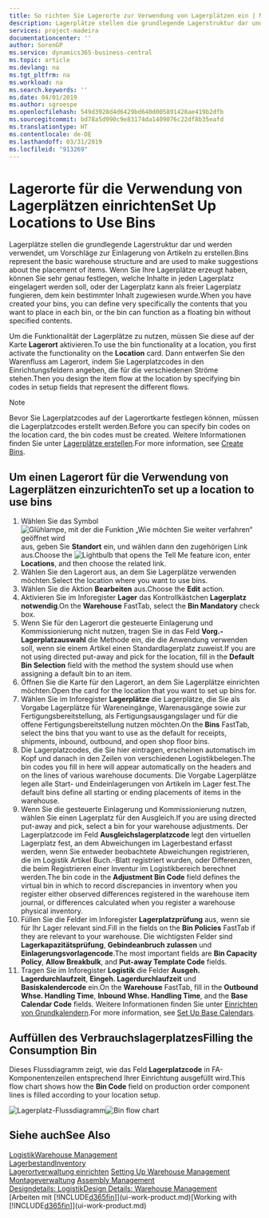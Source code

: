 ```yaml
---
title: So richten Sie Lagerorte zur Verwendung von Lagerplätzen ein | Microsoft Docs
description: Lagerplätze stellen die grundlegende Lagerstruktur dar und werden verwendet, um Vorschläge zur Einlagerung von Artikeln zu erstellen. Wenn Sie Ihre Lagerplätze erzeugt haben, können Sie sehr genau festlegen, welche Inhalte in jeden Lagerplatz eingelagert werden soll, oder der Lagerplatz kann als freier Lagerplatz fungieren, dem kein bestimmter Inhalt zugewiesen wurde.
services: project-madeira
documentationcenter: ''
author: SorenGP
ms.service: dynamics365-business-central
ms.topic: article
ms.devlang: na
ms.tgt_pltfrm: na
ms.workload: na
ms.search.keywords: ''
ms.date: 04/01/2019
ms.author: sgroespe
ms.openlocfilehash: 549d3928d4d6429bd640d005891428ae419b2dfb
ms.sourcegitcommit: bd78a5d990c9e83174da1409076c22df8b35eafd
ms.translationtype: HT
ms.contentlocale: de-DE
ms.lasthandoff: 03/31/2019
ms.locfileid: "913269"
---
```

# <a name="set-up-locations-to-use-bins"></a><span data-ttu-id="93d34-104">Lagerorte für die Verwendung von Lagerplätzen einrichten</span><span class="sxs-lookup"><span data-stu-id="93d34-104">Set Up Locations to Use Bins</span></span>
<span data-ttu-id="93d34-105">Lagerplätze stellen die grundlegende Lagerstruktur dar und werden verwendet, um Vorschläge zur Einlagerung von Artikeln zu erstellen.</span><span class="sxs-lookup"><span data-stu-id="93d34-105">Bins represent the basic warehouse structure and are used to make suggestions about the placement of items.</span></span> <span data-ttu-id="93d34-106">Wenn Sie Ihre Lagerplätze erzeugt haben, können Sie sehr genau festlegen, welche Inhalte in jeden Lagerplatz eingelagert werden soll, oder der Lagerplatz kann als freier Lagerplatz fungieren, dem kein bestimmter Inhalt zugewiesen wurde.</span><span class="sxs-lookup"><span data-stu-id="93d34-106">When you have created your bins, you can define very specifically the contents that you want to place in each bin, or the bin can function as a floating bin without specified contents.</span></span>  

<span data-ttu-id="93d34-107">Um die Funktionalität der Lagerplätze zu nutzen, müssen Sie diese auf der Karte **Lagerort** aktivieren.</span><span class="sxs-lookup"><span data-stu-id="93d34-107">To use the bin functionality at a location, you first activate the functionality on the **Location** card.</span></span> <span data-ttu-id="93d34-108">Dann entwerfen Sie den Warenfluss am Lagerort, indem Sie Lagerplatzcodes in den Einrichtungsfeldern angeben, die für die verschiedenen Ströme stehen.</span><span class="sxs-lookup"><span data-stu-id="93d34-108">Then you design the item flow at the location by specifying bin codes in setup fields that represent the different flows.</span></span>  

> [!NOTE]  
>  <span data-ttu-id="93d34-109">Bevor Sie Lagerplatzcodes auf der Lagerortkarte festlegen können, müssen die Lagerplatzcodes erstellt werden.</span><span class="sxs-lookup"><span data-stu-id="93d34-109">Before you can specify bin codes on the location card, the bin codes must be created.</span></span> <span data-ttu-id="93d34-110">Weitere Informationen finden Sie unter  [Lagerplätze erstellen](warehouse-how-to-create-individual-bins.md).</span><span class="sxs-lookup"><span data-stu-id="93d34-110">For more information, see [Create Bins](warehouse-how-to-create-individual-bins.md).</span></span>  

## <a name="to-set-up-a-location-to-use-bins"></a><span data-ttu-id="93d34-111">Um einen Lagerort für die Verwendung von Lagerplätzen einzurichten</span><span class="sxs-lookup"><span data-stu-id="93d34-111">To set up a location to use bins</span></span>  
1.  <span data-ttu-id="93d34-112">Wählen Sie das Symbol ![Glühlampe, mit der die Funktion „Wie möchten Sie weiter verfahren“ geöffnet wird](media/ui-search/search_small.png "Wie möchten Sie weiter verfahren?") aus, geben Sie **Standort** ein, und wählen dann den zugehörigen Link aus.</span><span class="sxs-lookup"><span data-stu-id="93d34-112">Choose the ![Lightbulb that opens the Tell Me feature](media/ui-search/search_small.png "Tell me what you want to do") icon, enter **Locations**, and then choose the related link.</span></span>  
2.  <span data-ttu-id="93d34-113">Wählen Sie den Lagerort aus, an dem Sie Lagerplätze verwenden möchten.</span><span class="sxs-lookup"><span data-stu-id="93d34-113">Select the location where you want to use bins.</span></span>  
3.  <span data-ttu-id="93d34-114">Wählen Sie die Aktion **Bearbeiten** aus.</span><span class="sxs-lookup"><span data-stu-id="93d34-114">Choose the **Edit** action.</span></span>  
4.  <span data-ttu-id="93d34-115">Aktivieren Sie im Inforegister **Lager** das Kontrollkästchen **Lagerplatz notwendig**.</span><span class="sxs-lookup"><span data-stu-id="93d34-115">On the **Warehouse** FastTab, select the **Bin Mandatory** check box.</span></span>  
5.  <span data-ttu-id="93d34-116">Wenn Sie für den Lagerort die gesteuerte Einlagerung und Kommissionierung nicht nutzen, tragen Sie in das Feld **Vorg.-Lagerplatzauswahl** die Methode ein, die die Anwendung verwenden soll, wenn sie einem Artikel einen Standardlagerplatz zuweist.</span><span class="sxs-lookup"><span data-stu-id="93d34-116">If you are not using directed put-away and pick for the location, fill in the **Default Bin Selection** field with the method the system should use when assigning a default bin to an item.</span></span>  
6.  <span data-ttu-id="93d34-117">Öffnen Sie  die Karte für den Lagerort, an dem Sie Lagerplätze einrichten möchten.</span><span class="sxs-lookup"><span data-stu-id="93d34-117">Open the card for the location that you want to set up bins for.</span></span>
7.  <span data-ttu-id="93d34-118">Wählen Sie im Inforegister **Lagerplätze** die Lagerplätze, die Sie als Vorgabe Lagerplätze für Wareneingänge, Warenausgänge sowie zur Fertigungsbereitstellung, als Fertigungsausgangslager und für die offene Fertigungsbereitstellung nutzen möchten.</span><span class="sxs-lookup"><span data-stu-id="93d34-118">On the **Bins** FastTab, select the bins that you want to use as the default for receipts, shipments, inbound, outbound, and open shop floor bins.</span></span>  
8.  <span data-ttu-id="93d34-119">Die Lagerplatzcodes, die Sie hier eintragen, erscheinen automatisch im Kopf und danach in den Zeilen von verschiedenen Logistikbelegen.</span><span class="sxs-lookup"><span data-stu-id="93d34-119">The bin codes you fill in here will appear automatically on the headers and on the lines of various warehouse documents.</span></span> <span data-ttu-id="93d34-120">Die Vorgabe Lagerplätze legen alle Start- und Endeinlagerungen von Artikeln im Lager fest.</span><span class="sxs-lookup"><span data-stu-id="93d34-120">The default bins define all starting or ending placements of items in the warehouse.</span></span>  
9.  <span data-ttu-id="93d34-121">Wenn Sie die gesteuerte Einlagerung und Kommissionierung nutzen, wählen Sie einen Lagerplatz für den Ausgleich.</span><span class="sxs-lookup"><span data-stu-id="93d34-121">If you are using directed put-away and pick, select a bin for your warehouse adjustments.</span></span> <span data-ttu-id="93d34-122">Der Lagerplatzcode im Feld **Ausgleichslagerplatzcode** legt den virtuellen Lagerplatz fest, an dem Abweichungen im Lagerbestand erfasst werden, wenn Sie entweder beobachtete Abweichungen registrieren, die im Logistik Artikel Buch.-Blatt registriert wurden, oder Differenzen, die beim Registrieren einer Inventur im Logistikbereich berechnet werden.</span><span class="sxs-lookup"><span data-stu-id="93d34-122">The bin code in the **Adjustment Bin Code** field defines the virtual bin in which to record discrepancies in inventory when you register either observed differences registered in the warehouse item journal, or differences calculated when you register a warehouse physical inventory.</span></span>  
10. <span data-ttu-id="93d34-123">Füllen Sie die Felder im Inforegister **Lagerplatzprüfung** aus, wenn sie für Ihr Lager relevant sind.</span><span class="sxs-lookup"><span data-stu-id="93d34-123">Fill in the fields on the **Bin Policies** FastTab if they are relevant to your warehouse.</span></span> <span data-ttu-id="93d34-124">Die wichtigsten Felder sind **Lagerkapazitätsprüfung**, **Gebindeanbruch zulassen** und **Einlagerungsvorlagencode**.</span><span class="sxs-lookup"><span data-stu-id="93d34-124">The most important fields are **Bin Capacity Policy**, **Allow Breakbulk**, and **Put-away Template Code** fields.</span></span>  
11. <span data-ttu-id="93d34-125">Tragen Sie im Inforegister **Logistik** die Felder **Ausgeh. Lagerdurchlaufzeit**, **Eingeh. Lagerdurchlaufzeit** und **Basiskalendercode** ein.</span><span class="sxs-lookup"><span data-stu-id="93d34-125">On the **Warehouse** FastTab, fill in the **Outbound Whse. Handling Time**, **Inbound Whse. Handling Time**, and the **Base Calendar Code** fields.</span></span> <span data-ttu-id="93d34-126">Weitere Informationen finden Sie unter [Einrichten von Grundkalendern](across-how-to-assign-base-calendars.md).</span><span class="sxs-lookup"><span data-stu-id="93d34-126">For more information, see [Set Up Base Calendars](across-how-to-assign-base-calendars.md).</span></span>

## <a name="filling-the-consumption-bin"></a><span data-ttu-id="93d34-127">Auffüllen des Verbrauchslagerplatzes</span><span class="sxs-lookup"><span data-stu-id="93d34-127">Filling the Consumption Bin</span></span>
<span data-ttu-id="93d34-128">Dieses Flussdiagramm zeigt, wie das Feld **Lagerplatzcode** in FA-Komponentenzeilen entsprechend Ihrer Einrichtung ausgefüllt wird.</span><span class="sxs-lookup"><span data-stu-id="93d34-128">This flow chart shows how the **Bin Code** field on production order component lines is filled according to your location setup.</span></span>

<span data-ttu-id="93d34-129">![Lagerplatz-Flussdiagramm](media/binflow.png "Lagerfluss")</span><span class="sxs-lookup"><span data-stu-id="93d34-129">![Bin flow chart](media/binflow.png "BinFlow")</span></span>  

## <a name="see-also"></a><span data-ttu-id="93d34-130">Siehe auch</span><span class="sxs-lookup"><span data-stu-id="93d34-130">See Also</span></span>
[<span data-ttu-id="93d34-131">Logistik</span><span class="sxs-lookup"><span data-stu-id="93d34-131">Warehouse Management</span></span>](warehouse-manage-warehouse.md)  
[<span data-ttu-id="93d34-132">Lagerbestand</span><span class="sxs-lookup"><span data-stu-id="93d34-132">Inventory</span></span>](inventory-manage-inventory.md)  
<span data-ttu-id="93d34-133">[Lagerortverwaltung einrichten](warehouse-setup-warehouse.md)   </span><span class="sxs-lookup"><span data-stu-id="93d34-133">[Setting Up Warehouse Management](warehouse-setup-warehouse.md)   </span></span>  
<span data-ttu-id="93d34-134">[Montageverwaltung](assembly-assemble-items.md)  </span><span class="sxs-lookup"><span data-stu-id="93d34-134">[Assembly Management](assembly-assemble-items.md)  </span></span>  
[<span data-ttu-id="93d34-135">Designdetails: Logistik</span><span class="sxs-lookup"><span data-stu-id="93d34-135">Design Details: Warehouse Management</span></span>](design-details-warehouse-management.md)  
<span data-ttu-id="93d34-136">[Arbeiten mit [!INCLUDE[d365fin](includes/d365fin_md.md)]](ui-work-product.md)</span><span class="sxs-lookup"><span data-stu-id="93d34-136">[Working with [!INCLUDE[d365fin](includes/d365fin_md.md)]](ui-work-product.md)</span></span>
